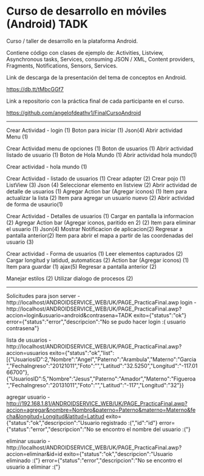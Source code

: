 Curso de desarrollo en móviles (Android)
TADK
====

Curso / taller de desarrollo en la plataforma Android.

Contiene código con clases de ejemplo de: Activities, Listview, Asynchronous tasks, Services, consuming JSON / XML, Content providers, Fragments, Notifications, Sensors, Services.
  
Link de descarga de la presentación del tema de conceptos en Android.

https://db.tt/tMbcGGf7

Link a repositorio con la práctica final de cada participante en el curso.

https://github.com/angelofdeathv1/FinalCursoAndroid

---------------------------------------------
Crear Actividad - login (1)
	Boton para iniciar (1)
		Json(4)
		Abrir actividad Menu (1)

Crear Actividad menu de opciones (1) 
	Boton de usuarios (1)
		Abrir actividad listado de usuario (1)
	Boton de Hola Mundo (1)
		Abrir actividad hola mundo(1)

Crear actividad - hola mundo (1)

Crear Actividad - listado de usuarios (1)
	Crear adapter (2)
	Crear pojo (1)
	ListView (3)
		Json (4)
	Seleccionar elemento en listview (2)
		Abrir actividad de detalle de usuarios (1)
	Agregar Action bar (Agregar iconos) (1)
		Item para actualizar la lista (2)
		Item para agregar un usuario nuevo (2)
			Abrir actividad de forma de usaurio(1)

Crear Actividad - Detalles de usuarios (1)
	Cargar en pantalla la informacion (2)
	Agregar Action bar (Agregar iconos, paritido en 2) (2)
		Item para eliminar el usuario (1)
			Json(4)
			Mostrar Notificacion de aplicacion(2)
			Regresar a pantalla anterior(2)
		Item para abrir el mapa a partir de las coordenadas del usuario (3)

Crear actividad - Forma de usuarios (1)
	Leer elementos capturados (2)
	Cargar longitud y latidud, automaticas (2)
	Action bar (Agregar iconos) (1)
		Item para guardar (1)
			ajax(5)
			Regresar a pantalla anterior (2)

			
Manejar estilos (2)
Utilizar dialogo de procesos (2)
  
-----------------
Solicitudes para json
server - http://localhost/ANDROIDSERVICE_WEB/UK/PAGE_PracticaFinal.awp
login - http://localhost/ANDROIDSERVICE_WEB/UK/PAGE_PracticaFinal.awp?accion=login&usuario=android&contrasena=TADK
exito={"status":"ok"}
error={"status":"error","descripcion":"No se pudo hacer login :( usuario contrasena"}


lista de usuarios - http://localhost/ANDROIDSERVICE_WEB/UK/PAGE_PracticaFinal.awp?accion=usuarios
exito={"status":"ok","list":[{"UsuariosID":2,"Nombre":"Angel","Paterno":"Arambula","Materno":"Garcia","FechaIngreso":"20121011","Foto":"","Latitud":"32.5250","Longitud":"-117.0166700"},{"UsuariosID":5,"Nombre":"Jesus","Paterno":"Amador","Materno":"Figueroa","FechaIngreso":"20131011","Foto":"","Latitud":"-117","Longitud":"32"}}

agregar usuario -  http://192.168.1.81/ANDROIDSERVICE_WEB/UK/PAGE_PracticaFinal.awp?accion=agregar&nombre=Nombro&paterno=Paterno&materno=Materno&fecha&longitud=Longitud&latitud=Latitud
exito={"status":"ok","descripcion":"Usuario registrado :(","id":"id"}
error={"status":"error","descripcion":"No se encontro el nombre del usuario :("}

eliminar usuario - http://localhost/ANDROIDSERVICE_WEB/UK/PAGE_PracticaFinal.awp?accion=eliminar&id=id
exito={"status":"ok","descripcion":"Usuario eliminado :("}
error={"status":"error","descripcion":"No se encontro el usuario a eliminar :("}

